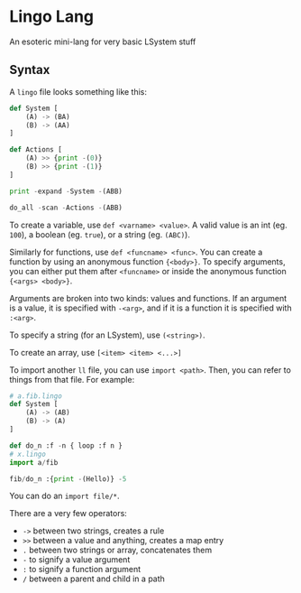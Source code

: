 # Lingo Lang
An esoteric mini-lang for very basic LSystem stuff

## Syntax
A `lingo` file looks something like this:
```python
def System [
    (A) -> (BA)
    (B) -> (AA)
]

def Actions [
    (A) >> {print -(0)}
    (B) >> {print -(1)}
]

print -expand -System -(ABB)

do_all -scan -Actions -(ABB)
```

To create a variable, use `def <varname> <value>`. A valid value is an int (eg. `100`), a boolean (eg. `true`), or a string (eg. `(ABC)`).

Similarly for functions, use `def <funcname> <func>`. You can create a function by using an anonymous function `{<body>}`. To specify arguments, you can either put them after `<funcname>` or inside the anonymous function `{<args> <body>}`.

Arguments are broken into two kinds: values and functions. If an argument is a value, it is specified with `-<arg>`, and if it is a function it is specified with `:<arg>`.

To specify a string (for an LSystem), use `(<string>)`.

To create an array, use `[<item> <item> <...>]`

To import another `ll` file, you can use `import <path>`. Then, you can refer to things from that file. For example:
```py
# a.fib.lingo
def System [
    (A) -> (AB)
    (B) -> (A)
]

def do_n :f -n { loop :f n }
# x.lingo
import a/fib

fib/do_n :{print -(Hello)} -5
```
You can do an `import file/*`.

There are a very few operators:
- `->` between two strings, creates a rule
- `>>` between a value and anything, creates a map entry
- `.` between two strings or array, concatenates them
- `-` to signify a value argument
- `:` to signify a function argument
- `/` between a parent and child in a path
